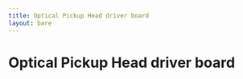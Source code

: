 ```yaml
---
title: Optical Pickup Head driver board
layout: bare
---
```


# Optical Pickup Head driver board
<!--
<div class="project">
  <h2><a href="/projects/i3">i3 3D printer</a></h2>
  Our third and most successful 3D printer build to date.
</div>
-->
